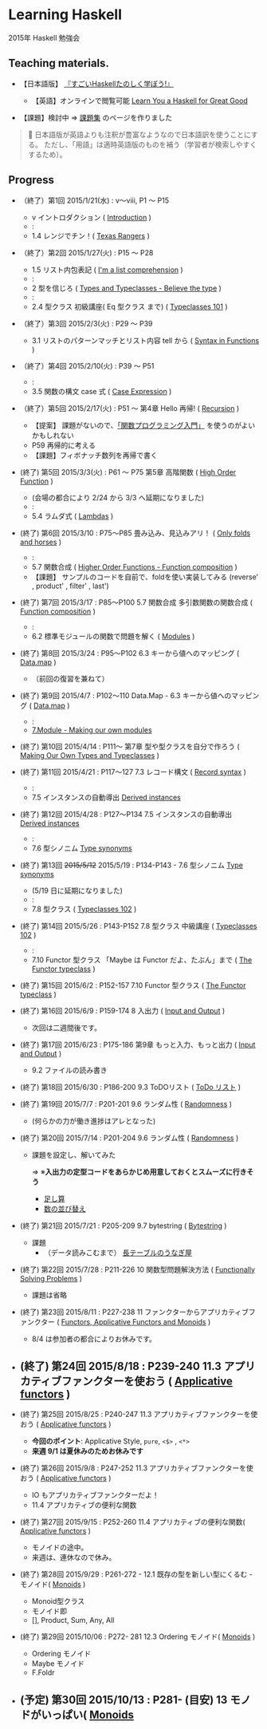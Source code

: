 # Learning Haskell

2015年 Haskell 勉強会

## Teaching materials.

- 【日本語版】 [『すごいHaskellたのしく学ぼう!』](http://www.amazon.co.jp/dp/4274068854)
    - 【英語】オンラインで閲覧可能 [Learn You a Haskell for Great Good](http://learnyouahaskell.com/)

- 【課題】検討中 ⇒ [課題集](./exercises.md) のページを作りました
 
> :memo: 日本語版が英語よりも注釈が豊富なようなので日本語訳を使うことにする。
ただし、「用語」は適時英語版のものを補う（学習者が検索しやすくするため）。

## Progress

- （終了）第1回 2015/1/21(水) : v～viii, P1 ～ P15
    - v イントロダクション ( [Introduction](http://learnyouahaskell.com/introduction) )
    - :
    - 1.4 レンジでチン！( [Texas Rangers](http://learnyouahaskell.com/starting-out#texas-ranges)  )
- （終了）第2回 2015/1/27(火) : P15 ～ P28 
    - 1.5 リスト内包表記 ( [I'm a list comprehension](http://learnyouahaskell.com/starting-out#im-a-list-comprehension) )
    - :
    - 2 型を信じろ ( [Types and Typeclasses - Believe the type](http://learnyouahaskell.com/types-and-typeclasses#believe-the-type) )
    - :
    - 2.4 型クラス 初級講座( Eq 型クラス まで) ( [Typeclasses 101](http://learnyouahaskell.com/types-and-typeclasses#typeclasses-101) )
- （終了）第3回 2015/2/3(火) : P29 ～ P39
    - 3.1 リストのパターンマッチとリスト内容 tell から ( [Syntax in Functions](http://learnyouahaskell.com/syntax-in-functions#pattern-matching) )
- （終了）第4回 2015/2/10(火) : P39 ～ P51 
    - : 
    - 3.5 関数の構文 case 式 ( [Case Expression](http://learnyouahaskell.com/syntax-in-functions#case-expressions) )
- （終了）第5回 2015/2/17(火) : P51 ～ 第4章 Hello 再帰!  ( [Recursion](http://learnyouahaskell.com/recursion) )
    - 【提案】 課題がないので、[「関数プログラミング入門」](http://www.amazon.co.jp/dp/427406896X/) を使うのがよいかもしれない
    - P59 再帰的に考える
    - 【課題】フィボナッチ数列を再帰で書く 
-  (終了) 第5回 2015/3/3(火) : P61 ～ P75 第5章 高階関数 ( [High Order Function](http://learnyouahaskell.com/higher-order-functions) )
    - (会場の都合により 2/24 から 3/3 へ延期になりました)
    - :
    - 5.4 ラムダ式 ( [Lambdas](http://learnyouahaskell.com/higher-order-functions#lambdas) )
-  (終了) 第6回 2015/3/10 : P75～P85 畳み込み、見込みアリ！ ( [Only folds and horses](http://learnyouahaskell.com/higher-order-functions#folds) )
    - : 
    - 5.7 関数合成 ( [Higher Order Functions - Function composition](http://learnyouahaskell.com/higher-order-functions#composition) )
    - 【課題】 サンプルのコードを自前で、foldを使い実装してみる (reverse' , product' , filter' , last')
-  (終了) 第7回 2015/3/17 : P85～P100 5.7 関数合成 多引数関数の関数合成 ( [Function composition](http://learnyouahaskell.com/higher-order-functions#composition) )
    -  :  
    - 6.2 標準モジュールの関数で問題を解く ( [Modules](http://learnyouahaskell.com/modules) )
-  (終了) 第8回 2015/3/24 : P95～P102 6.3 キーから値へのマッピング ( [Data.map](http://learnyouahaskell.com/modules#data-map) )
    - （前回の復習を兼ねて）
-  (終了) 第9回 2015/4/7 : P102～110 Data.Map - 6.3 キーから値へのマッピング ( [Data.map](http://learnyouahaskell.com/modules#data-map) )
    - :
    - [7.Module - Making our own modules](http://learnyouahaskell.com/modules#making-our-own-modules)
-  (終了) 第10回 2015/4/14 : P111～ 第7章 型や型クラスを自分で作ろう ( [Making Our Own Types and Typeclasses](http://learnyouahaskell.com/making-our-own-types-and-typeclasses) )

-  (終了) 第11回 2015/4/21 : P117～127 7.3 レコード構文 ( [Record syntax](http://learnyouahaskell.com/making-our-own-types-and-typeclasses#record-syntax) )
    -  :
    - 7.5 インスタンスの自動導出 [Derived instances](http://learnyouahaskell.com/making-our-own-types-and-typeclasses#derived-instances)
-  (終了) 第12回 2015/4/28 : P127～P134 7.5 インスタンスの自動導出 [Derived instances](http://learnyouahaskell.com/making-our-own-types-and-typeclasses#derived-instances)
    - :   
    - 7.6 型シノニム [Type synonyms](http://learnyouahaskell.com/making-our-own-types-and-typeclasses#type-synonyms)
-  (終了) 第13回 <s>2015/5/12</s> 2015/5/19  : P134-P143 - 7.6 型シノニム [Type synonyms](http://learnyouahaskell.com/making-our-own-types-and-typeclasses#type-synonyms)
    -  (5/19 日に延期になりました)
    -   :
    - 7.8 型クラス ( [Typeclasses 102](http://learnyouahaskell.com/making-our-own-types-and-typeclasses#typeclasses-102) )
-  (終了) 第14回 2015/5/26  : P143-P152 7.8 型クラス 中級講座 ( [Typeclasses 102](http://learnyouahaskell.com/making-our-own-types-and-typeclasses#typeclasses-102) )
    - :
    - 7.10 Functor 型クラス 「Maybe は Functor だよ、たぶん」まで ( [The Functor typeclass](http://learnyouahaskell.com/making-our-own-types-and-typeclasses#the-functor-typeclass) )
-  (終了) 第15回 2015/6/2 : P152-157 7.10 Functor 型クラス ( [The Functor typeclass](http://learnyouahaskell.com/making-our-own-types-and-typeclasses#the-functor-typeclass) )
- (終了) 第16回 2015/6/9 : P159-174 8 入出力 ( [Input and Output](http://learnyouahaskell.com/input-and-output#hello-world) )
    - 次回は二週間後です。
- (終了) 第17回 2015/6/23 : P175-186 第9章 もっと入力、もっと出力 ( [Input and Output](http://learnyouahaskell.com/input-and-output#files-and-streams) )
    - 9.2 ファイルの読み書き
- (終了) 第18回 2015/6/30 : P186-200 9.3 ToDOリスト ( [ToDo リスト](http://learnyouahaskell.com/input-and-output#files-and-streams) )

- (終了) 第19回 2015/7/7 : P201-201 9.6 ランダム性 ( [Randomness](http://learnyouahaskell.com/input-and-output#randomness) )
    - (何らかの力が働き進捗はアレとなった)
- (終了) 第20回 2015/7/14 : P201-204 9.6 ランダム性 ( [Randomness](http://learnyouahaskell.com/input-and-output#randomness) )
    - 課題を設定し、解いてみた
        
        ⇒ ※**入出力の定型コードをあらかじめ用意しておくとスムーズに行きそう**
        
        - [足し算](https://paiza.jp/learning/addition)
        - [数の並び替え](https://paiza.jp/learning/sort-number)
- (終了) 第21回 2015/7/21 : P205-209 9.7 bytestring ( [Bytestring](http://learnyouahaskell.com/input-and-output#bytestrings) )
    - 課題
        - （データ読みこむまで） [長テーブルのうなぎ屋](https://paiza.jp/learning/long-table)
- (終了) 第22回 2015/7/28 : P211-226 10 関数型問題解決方法 ( [Functionally Solving Problems](http://learnyouahaskell.com/functionally-solving-problems) )
    - 課題は省略
- (終了) 第23回 2015/8/11 : P227-238 11 ファンクターからアプリカティブファンクター ( [Functors, Applicative Functors and Monoids](http://learnyouahaskell.com/functors-applicative-functors-and-monoids) ) 
    - 8/4 は参加者の都合によりお休みです。
- (終了) 第24回 2015/8/18 : P239-240 11.3 アプリカティブファンクターを使おう ( [Applicative functors](http://learnyouahaskell.com/functors-applicative-functors-and-monoids#applicative-functors) ) 
    - 
- (終了) 第25回 2015/8/25 : P240-247 11.3 アプリカティブファンクターを使おう ( [Applicative functors](http://learnyouahaskell.com/functors-applicative-functors-and-monoids#applicative-functors) ) 
    - **今回のポイント**: Applicative Style, `pure`, `<$>` , `<*>` 
    - **来週 9/1 は夏休みのためお休みです** 
- (終了) 第26回 2015/9/8 : P247-252 11.3 アプリカティブファンクターを使おう ( [Applicative functors](http://learnyouahaskell.com/functors-applicative-functors-and-monoids#applicative-functors) ) 
    - IO もアプリカティブファンクターだよ！
    - 11.4 アプリカティブの便利な関数
- (終了) 第27回 2015/9/15 : P252-260  11.4 アプリカティブの便利な関数( [Applicative functors](http://learnyouahaskell.com/functors-applicative-functors-and-monoids#applicative-functors) )
    - モノイドの途中。 
    - 来週は、連休なので休み。
- (終了) 第28回 2015/9/29 : P261-272 - 12.1 既存の型を新しい型にくるむ - モノイド( [Monoids](http://learnyouahaskell.com/functors-applicative-functors-and-monoids#monoids) )
    - Monoid型クラス
    - モノイド即
    - [], Product, Sum, Any, All
- (終了) 第29回 2015/10/06 : P272- 281 12.3 Ordering モノイド( [Monoids](http://learnyouahaskell.com/functors-applicative-functors-and-monoids#monoids) ) 
    - Ordering モノイド
    - Maybe モノイド
    - F.Foldr 
- (予定) 第30回 2015/10/13 : P281- (目安) 13 モノドがいっぱい( [Monoids](http://learnyouahaskell.com/a-fistful-of-monads) 
    - 
